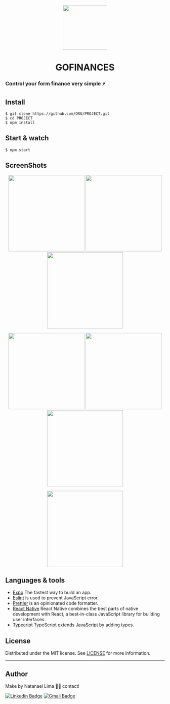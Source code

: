 <p align='center'>
  <img src='https://user-images.githubusercontent.com/52014318/119578859-b20d7280-bd93-11eb-8e44-c505cab720a4.png' width='140' />
  <h1 align='center'> GOFINANCES </h1>
</p>


### Control your form finance very simple ⚡

## Install

    $ git clone https://github.com/ORG/PROJECT.git
    $ cd PROJECT
    $ npm install

## Start & watch

    $ npm start

## ScreenShots

<p align='center'>
<img src='https://user-images.githubusercontent.com/52014318/120575292-2df06600-c3f7-11eb-8356-41b6ccfc8781.png' width='240' />
<img src='https://user-images.githubusercontent.com/52014318/120575297-2e88fc80-c3f7-11eb-8ad5-7182960e0607.png' width='240' />
<img src='https://user-images.githubusercontent.com/52014318/120575298-2f219300-c3f7-11eb-9d29-7ab8acc5d5da.png' width='240' />
</p>

<p align='center'>
<img src='https://user-images.githubusercontent.com/52014318/120575301-2f219300-c3f7-11eb-9187-841a6c5e155f.png' width='240' />
<img src='https://user-images.githubusercontent.com/52014318/120575302-2fba2980-c3f7-11eb-8251-cb203e40ac77.png' width='240' />
<img src='https://user-images.githubusercontent.com/52014318/120575303-2fba2980-c3f7-11eb-9306-f2d5948556c7.png' width='240' />
</p>

<p align='center'>
  <img src='https://user-images.githubusercontent.com/52014318/120574005-e072f980-c3f4-11eb-90bb-119316455f70.gif' width='240' />
</p>


## Languages & tools

- [Expo](https://expo.io/) The fastest way to build an app.
- [Eslint](https://eslint.org/) is used to prevent JavaScript error.
- [Prettier](https://prettier.io/docs/en/index.html) is an opinionated code formatter.
- [React Native](https://reactnative.dev/) React Native combines the best parts of native development with React, a best-in-class JavaScript library for building user interfaces.
- [Typecript](https://www.typescriptlang.org/) TypeScript extends JavaScript by adding types.

## License

Distributed under the MIT license. See [LICENSE](LICENSE) for more information.

---

## Author

Make by Natanael Lima 👋🏽 contact!

[![Linkedin Badge](https://img.shields.io/badge/-Natanelvich-blue?style=flat-square&logo=Linkedin&logoColor=white&link=https://www.linkedin.com/in/natanaelvich/)](https://www.linkedin.com/in/natanaelvich/)
[![Gmail Badge](https://img.shields.io/badge/-taelima1997@gmail.com-red?style=flat-square&link=mailto:taelima1997@gmail.com)](mailto:taelima1997@gmail.com)
